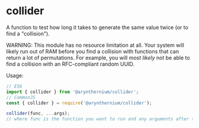 # collider

A function to test how long it takes to generate the same value twice (or to find a "collision").

WARNING: This module has no resource limitation at all. Your system will likely run out of RAM before you find a collision with functions that can return a lot of permutations. For example, you will *most likely* not be able to find a collision with an RFC-compliant random UUID.

Usage:
```js
// ES6
import { collider } from '@arynthernium/collider';
// CommonJS
const { collider } = require('@arynthernium/collider');

collider(func, ...args);
// where func is the function you want to run and any arguments after that get passed to the function.
```